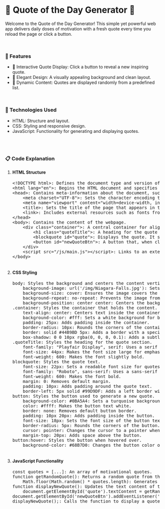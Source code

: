 <h1>🌟 Quote of the Day Generator 🌟</h1>
<p>
    Welcome to the Quote of the Day Generator! This simple yet powerful web app delivers daily doses of motivation with a fresh quote every time you reload the  
    page or click a button.
</p>
<br>
<h3>🚀 Features</h3>
<ul>
    <li>🎉 Interactive Quote Display: Click a button to reveal a new inspiring quote.</li>
    <li>🎨 Elegant Design: A visually appealing background and clean layout.</li>
    <li>🔄 Dynamic Content: Quotes are displayed randomly from a predefined list.</li>
</ul>
<br>
<h3>🔧 Technologies Used</h3>
<ul>
    <li>HTML: Structure and layout.</li>
    <li>CSS: Styling and responsive design.</li>
    <li>JavaScript: Functionality for generating and displaying quotes.</li>
</ul>
<br><br>
<h3>📋 Code Explanation</h3>
<ol>
    <li>
        <h4>HTML Structure</h4>
        <pre>
&lt;!DOCTYPE html&gt;: Defines the document type and version of HTML.
&lt;html lang="en"&gt;: Begins the HTML document and specifies English as the language.
&lt;head&gt;: Contains meta-information about the document, such as character encoding, viewport settings, and links to external resources.
    &lt;meta charset="UTF-8"&gt;: Sets the character encoding to UTF-8.
    &lt;meta name="viewport" content="width=device-width, initial-scale=1.0"&gt;: Ensures the page is responsive on all devices.
    &lt;title&gt;: Sets the title of the page that appears in the browser tab.
    &lt;link&gt;: Includes external resources such as fonts from Google Fonts and a stylesheet for styling.
&lt;/head&gt;
&lt;body&gt;: Contains the content of the webpage.
    &lt;div class="container"&gt;: A central container for aligning and styling content.
        &lt;h1 class="quoteTitle"&gt;: A heading for the quote section, styled to stand out.
        &lt;blockquote id="quote"&gt;: Displays the quote. It starts with a placeholder text.
        &lt;button id="newQuoteBtn"&gt;: A button that, when clicked, will trigger the display of a new quote.
    &lt;/div&gt;
    &lt;script src="/js/main.js"&gt;&lt;/script&gt;: Links to an external JavaScript file that contains the logic for generating and displaying quotes.
&lt;/body&gt;
        </pre>
    </li>
    <li>
        <h4>CSS Styling</h4>
        <pre>
body: Styles the background and centers the content vertically and horizontally.
    background-image: url('/img/Niagara-Falls.jpg'): Sets a full-screen background image.
    background-size: cover: Ensures the image covers the entire background area.
    background-repeat: no-repeat: Prevents the image from repeating.
    background-position: center center: Centers the background image.
.container: Styles the container that holds the content.
    text-align: center: Centers text inside the container.
    background-color: #fff: Sets a white background for better contrast.
    padding: 25px: Adds padding inside the container.
    border-radius: 10px: Rounds the corners of the container.
    border: solid #44B9BD 5px: Adds a border with a specific color and thickness.
    box-shadow: 0 0 10px rgba(0, 0, 0, 0.1): Adds a subtle shadow for a 3D effect.
.quoteTitle: Styles the heading for the quote section.
    font-family: "Playfair Display", serif: Uses a serif font for a classic look.
    font-size: 44px: Makes the font size large for emphasis.
    font-weight: 600: Makes the font slightly bold.
blockquote: Styles the quote text.
    font-size: 22px: Sets a readable font size for quotes.
    font-family: "Roboto", sans-serif: Uses a sans-serif font for modern readability.
    font-weight: 600: Makes the font bold.
    margin: 0: Removes default margin.
    padding: 10px: Adds padding around the quote text.
    border-left: 5px solid #99D9DF: Adds a left border with a specific color for emphasis.
button: Styles the button used to generate a new quote.
    background-color: #0BA5A4: Sets a turquoise background color.
    color: #ffff: Makes the button text white.
    border: none: Removes default button border.
    padding: 10px 20px: Adds padding inside the button.
    font-size: 18px: Sets the font size of the button text.
    border-radius: 5px: Rounds the corners of the button.
    cursor: pointer: Changes the cursor to a pointer when hovering over the button.
    margin-top: 20px: Adds space above the button.
button:hover: Styles the button when hovered over.
    background-color: #68B7D0: Changes the button color on hover for a visual effect.
        </pre>
    </li>
    <li>
        <h4>JavaScript Functionality</h4>
        <pre>
const quotes = [...]: An array of motivational quotes.
function getRandomQuote(): Returns a random quote from the array.
    Math.floor(Math.random() * quotes.length): Generates a random index to select a quote.
function displayNewQuote(): Updates the text content of the blockquote element with a new quote.
    document.getElementById('quote').textContent = getRandomQuote();: Sets the text of the quote element.
document.getElementById('newQuoteBtn').addEventListener('click', displayNewQuote);: Adds an event listener to the button to call displayNewQuote when clicked.
displayNewQuote();: Calls the function to display a quote when the page loads.
        </pre>
    </li>
</ol>
